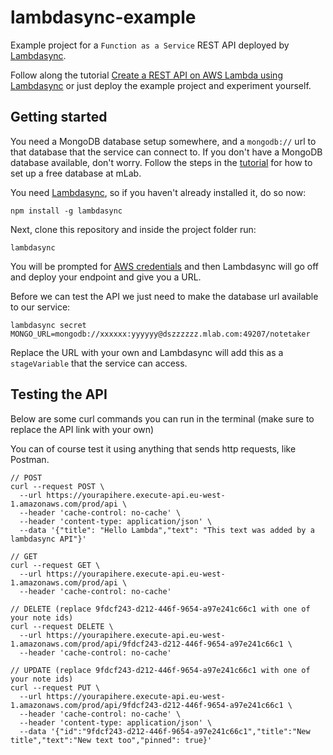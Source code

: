 # lambdasync-example
Example project for a `Function as a Service` REST API deployed by [Lambdasync](https://github.com/fanderzon/lambdasync).

Follow along the tutorial [Create a REST API on AWS Lambda using Lambdasync](http://fredrik.anderzon.se/2016/11/25/create-a-rest-api-on-aws-lambda-using-lambdasync/) or just deploy the example project and experiment yourself.

## Getting started

You need a MongoDB database setup somewhere, and a `mongodb://` url to that database that the service can connect to. If you don't have a MongoDB database available, don't worry. Follow the steps in the [tutorial](http://fredrik.anderzon.se/2016/11/25/create-a-rest-api-on-aws-lambda-using-lambdasync/) for how to set up a free database at mLab.

You need [Lambdasync](https://github.com/fanderzon/lambdasync), so if you haven't already installed it, do so now:

`npm install -g lambdasync`

Next, clone this repository and inside the project folder run:

`lambdasync`

You will be prompted for [AWS credentials](http://goo.gl/aMbXsg) and then Lambdasync will go off and deploy your endpoint and give you a URL.

Before we can test the API we just need to make the database url available to our service:

`lambdasync secret MONGO_URL=mongodb://xxxxxx:yyyyyy@dszzzzzz.mlab.com:49207/notetaker`

Replace the URL with your own and Lambdasync will add this as a `stageVariable` that the service can access.

## Testing the API

Below are some curl commands you can run in the terminal (make sure to replace the API link with your own)

You can of course test it using anything that sends http requests, like Postman.

```
// POST
curl --request POST \  
  --url https://yourapihere.execute-api.eu-west-1.amazonaws.com/prod/api \
  --header 'cache-control: no-cache' \
  --header 'content-type: application/json' \
  --data '{"title": "Hello Lambda","text": "This text was added by a lambdasync API"}'

// GET
curl --request GET \  
  --url https://yourapihere.execute-api.eu-west-1.amazonaws.com/prod/api \
  --header 'cache-control: no-cache'

// DELETE (replace 9fdcf243-d212-446f-9654-a97e241c66c1 with one of your note ids)
curl --request DELETE \  
  --url https://yourapihere.execute-api.eu-west-1.amazonaws.com/prod/api/9fdcf243-d212-446f-9654-a97e241c66c1 \
  --header 'cache-control: no-cache'

// UPDATE (replace 9fdcf243-d212-446f-9654-a97e241c66c1 with one of your note ids)
curl --request PUT \  
  --url https://yourapihere.execute-api.eu-west-1.amazonaws.com/prod/api/9fdcf243-d212-446f-9654-a97e241c66c1 \
  --header 'cache-control: no-cache' \
  --header 'content-type: application/json' \
  --data '{"id":"9fdcf243-d212-446f-9654-a97e241c66c1","title":"New title","text":"New text too","pinned": true}'
```
